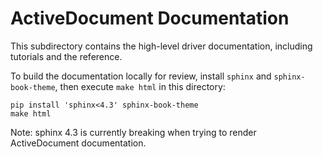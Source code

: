 ActiveDocument Documentation
=================================

This subdirectory contains the high-level driver documentation, including
tutorials and the reference.

To build the documentation locally for review, install `sphinx` and
`sphinx-book-theme`, then execute `make html` in this directory:

    pip install 'sphinx<4.3' sphinx-book-theme
    make html

Note: sphinx 4.3 is currently breaking when trying to render ActiveDocument
documentation.

